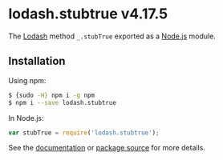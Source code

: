 # lodash.stubtrue v4.17.5

The [Lodash](https://lodash.com/) method `_.stubTrue` exported as a [Node.js](https://nodejs.org/) module.

## Installation

Using npm:
```bash
$ {sudo -H} npm i -g npm
$ npm i --save lodash.stubtrue
```

In Node.js:
```js
var stubTrue = require('lodash.stubtrue');
```

See the [documentation](https://lodash.com/docs#stubTrue) or [package source](https://github.com/lodash/lodash/blob/4.17.5-npm-packages/lodash.stubtrue) for more details.

